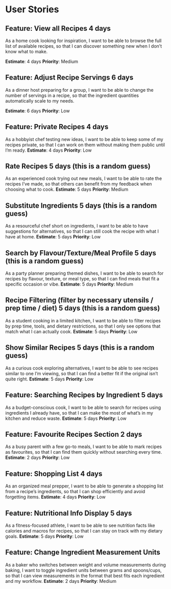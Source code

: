 # User Stories

## Feature: View all Recipes 4 days
As a home cook looking for inspiration, I want to be able to browse the full list of available recipes, so that I can discover something new when I don’t know what to make.

**Estimate**: 4 days
**Priority**: Medium

## Feature: Adjust Recipe Servings 6 days
As a dinner host preparing for a group, I want to be able to change the number of servings in a recipe, so that the ingredient quantities automatically scale to my needs.

**Estimate**: 6 days
**Priority**: Low

## Feature: Private Recipes 4 days
As a hobbyist chef testing new ideas, I want to be able to keep some of my recipes private, so that I can work on them without making them public until I’m ready.
**Estimate**: 4 days
**Priority**: Low

## Rate Recipes 5 days (this is a random guess)
As an experienced cook trying out new meals, I want to be able to rate the recipes I’ve made, so that others can benefit from my feedback when choosing what to cook.
**Estimate**: 5 days
**Priority**: Medium

## Substitute Ingredients 5 days (this is a random guess)
As a resourceful chef short on ingredients, I want to be able to have suggestions for alternatives, so that I can still cook the recipe with what I have at home. 
**Estimate**: 5 days
**Priority**: Low

## Search by Flavour/Texture/Meal Profile 5 days (this is a random guess)
As a party planner preparing themed dishes, I want to be able to search for recipes by flavour, texture, or meal type, so that I can find meals that fit a specific occasion or vibe.
**Estimate**: 5 days
**Priority**: Medium

## Recipe Filtering (filter by necessary utensils / prep time / diet) 5 days (this is a random guess)
As a student cooking in a limited kitchen, I want to be able to filter recipes by prep time, tools, and dietary restrictions, so that I only see options that match what I can actually cook.
**Estimate**: 5 days
**Priority**: Low

## Show Similar Recipes 5 days (this is a random guess)
As a curious cook exploring alternatives, I want to be able to see recipes similar to one I’m viewing, so that I can find a better fit if the original isn’t quite right.
**Estimate**: 5 days
**Priority**: Low

## Feature: Searching Recipes by Ingredient 5 days
As a budget-conscious cook, I want to be able to search for recipes using ingredients I already have, so that I can make the most of what’s in my kitchen and reduce waste.
**Estimate**: 5 days
**Priority**: Low 

## Feature: Favourite Recipes Section 2 days
As a busy parent with a few go-to meals, I want to be able to mark recipes as favourites, so that I can find them quickly without searching every time.
**Estimate**: 2 days
**Priority**: Low

## Feature: Shopping List 4 days
As an organized meal prepper, I want to be able to generate a shopping list from a recipe’s ingredients, so that I can shop efficiently and avoid forgetting items.
**Estimate**: 4 days
**Priority**: Low

## Feature: Nutritional Info Display 5 days
As a fitness-focused athlete, I want to be able to see nutrition facts like calories and macros for recipes, so that I can stay on track with my dietary goals.
**Estimate**: 5 days
**Priority**: Low

## Feature: Change Ingredient Measurement Units
As a baker who switches between weight and volume measurements during baking, I want to toggle ingredient units between grams and spoons/cups, so that I can view measurements in the format that best fits each ingredient and my workflow.
**Estimate**: 2 days
**Priority**: Medium
